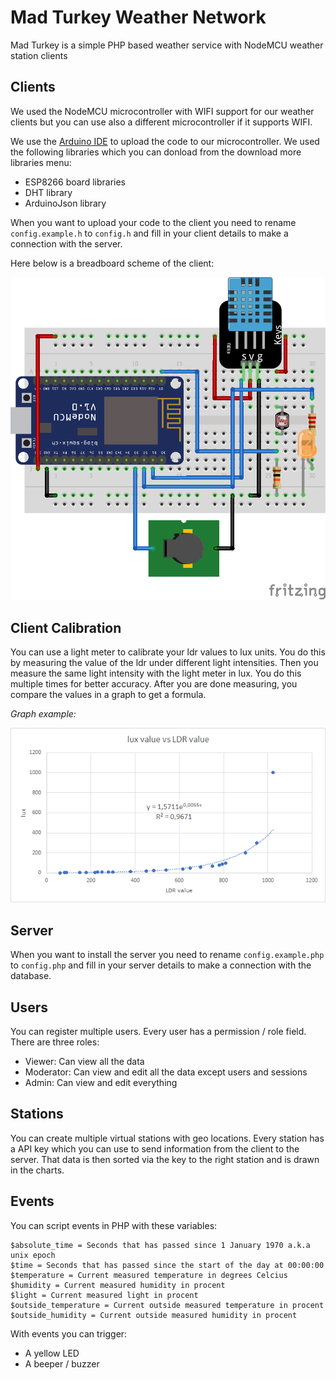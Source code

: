 # Mad Turkey Weather Network
Mad Turkey is a simple PHP based weather service with NodeMCU weather station clients

## Clients
We used the NodeMCU microcontroller with WIFI support for our weather clients but you
can use also a different microcontroller if it supports WIFI.

We use the [Arduino IDE](https://www.arduino.cc/en/Main/Software) to upload the code to our
microcontroller. We used the following libraries which you can donload from the download more
libraries menu:

- ESP8266 board libraries
- DHT library
- ArduinoJson library

When you want to upload your code to the client you need to rename `config.example.h`
to `config.h` and fill in your client details to make a connection with the server.

Here below is a breadboard scheme of the client:

![Client Fritzing scheme](client/scheme.png)

## Client Calibration
You can use a light meter to calibrate your ldr values to lux units. You do this by measuring the value of the ldr under different light intensities. Then you measure the same light intensity with the light meter in lux. You do this multiple times for better accuracy. After you are done measuring, you compare the values in a graph to get a formula.

*Graph example:*

![Lux Graph](client/calibrationGraph.png)

## Server
When you want to install the server you need to rename `config.example.php`
to `config.php` and fill in your server details to make a connection with the database.

## Users
You can register multiple users. Every user has a permission / role field. There are three roles:

- Viewer: Can view all the data
- Moderator: Can view and edit all the data except users and sessions
- Admin: Can view and edit everything

## Stations
You can create multiple virtual stations with geo locations. Every station has a API key which you
can use to send information from the client to the server. That data is then sorted via the key to
the right station and is drawn in the charts.

## Events
You can script events in PHP with these variables:

```
$absolute_time = Seconds that has passed since 1 January 1970 a.k.a unix epoch
$time = Seconds that has passed since the start of the day at 00:00:00
$temperature = Current measured temperature in degrees Celcius
$humidity = Current measured humidity in procent
$light = Current measured light in procent
$outside_temperature = Current outside measured temperature in procent
$outside_humidity = Current outside measured humidity in procent
```

With events you can trigger:

- A yellow LED
- A beeper / buzzer
